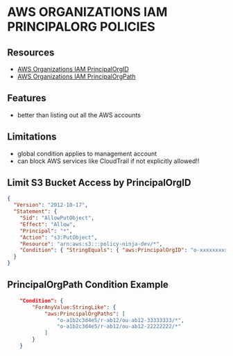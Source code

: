 # AWS ORGANIZATIONS IAM PRINCIPALORG POLICIES

## Resources

- [AWS Organizations IAM PrincipalOrgID](https://docs.aws.amazon.com/IAM/latest/UserGuide/reference_policies_condition-keys.html#condition-keys-principalorgid)
- [AWS Organizations IAM PrincipalOrgPath](https://docs.aws.amazon.com/IAM/latest/UserGuide/reference_policies_condition-keys.html#condition-keys-principalorgpaths)

## Features

- better than listing out all the AWS accounts

## Limitations

- global condition applies to management account
- can block AWS services like CloudTrail if not explicitly allowed!!

## Limit S3 Bucket Access by PrincipalOrgID

```json
{
  "Version": "2012-10-17",
  "Statement": {
    "Sid": "AllowPutObject",
    "Effect": "Allow",
    "Principal": "*",
    "Action": "s3:PutObject",
    "Resource": "arn:aws:s3:::policy-ninja-dev/*",
    "Condition": { "StringEquals": { "aws:PrincipalOrgID": "o-xxxxxxxxxxx" } }
  }
}
```

## PrincipalOrgPath Condition Example

```json
    "Condition": {
        "ForAnyValue:StringLike": {
            "aws:PrincipalOrgPaths": [
                "o-a1b2c3d4e5/r-ab12/ou-ab12-33333333/*",
                "o-a1b2c3d4e5/r-ab12/ou-ab12-22222222/*"
            ]
        }
    }
```
